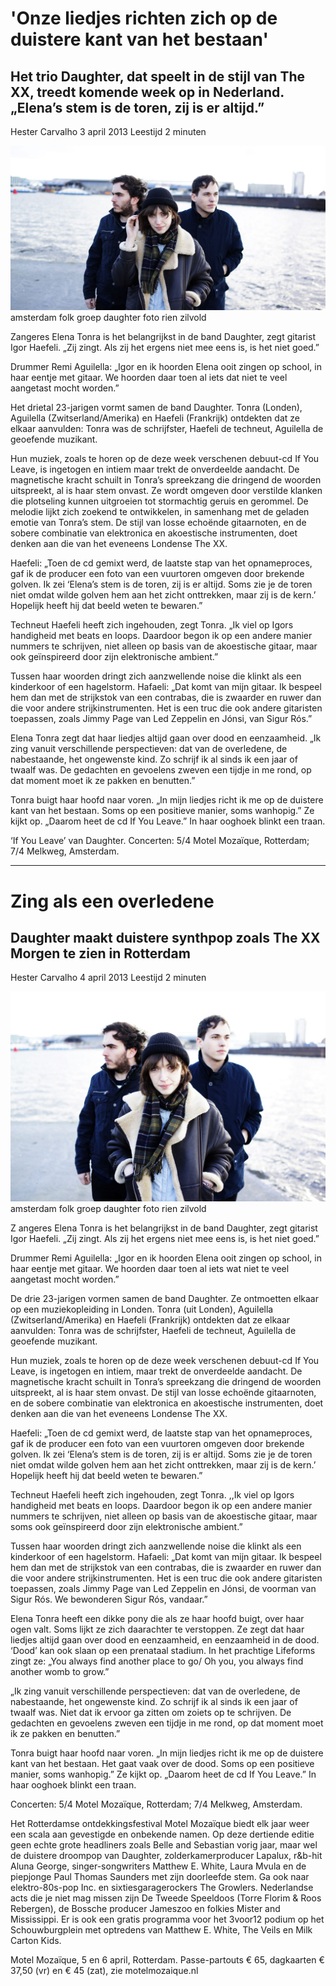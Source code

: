 # 'Onze liedjes richten zich op de duistere kant van het bestaan'
## Het trio Daughter, dat speelt in de stijl van The XX, treedt komende week op in Nederland. „Elena’s stem is de toren, zij is er altijd.”

Hester Carvalho		3 april 2013		Leestijd 2 minuten

<img src="/Images/Rien Zilvold/1687915.jpg">
amsterdam folk groep daughter foto rien zilvold 

 Zangeres Elena Tonra is het belangrijkst in de band Daughter, zegt gitarist Igor Haefeli. „Zij zingt. Als zij het ergens niet mee eens is, is het niet goed.”

Drummer Remi Aguilella: „Igor en ik hoorden Elena ooit zingen op school, in haar eentje met gitaar. We hoorden daar toen al iets dat niet te veel aangetast mocht worden.”

Het drietal 23-jarigen vormt samen de band Daughter. Tonra (Londen), Aguilella (Zwitserland/Amerika) en Haefeli (Frankrijk) ontdekten dat ze elkaar aanvulden: Tonra was de schrijfster, Haefeli de techneut, Aguilella de geoefende muzikant.

Hun muziek, zoals te horen op de deze week verschenen debuut-cd If You Leave, is ingetogen en intiem maar trekt de onverdeelde aandacht. De magnetische kracht schuilt in Tonra’s spreekzang die dringend de woorden uitspreekt, al is haar stem onvast. Ze wordt omgeven door verstilde klanken die plotseling kunnen uitgroeien tot stormachtig geruis en gerommel. De melodie lijkt zich zoekend te ontwikkelen, in samenhang met de geladen emotie van Tonra’s stem. De stijl van losse echoënde gitaarnoten, en de sobere combinatie van elektronica en akoestische instrumenten, doet denken aan die van het eveneens Londense The XX.

Haefeli: „Toen de cd gemixt werd, de laatste stap van het opnameproces, gaf ik de producer een foto van een vuurtoren omgeven door brekende golven. Ik zei ‘Elena’s stem is de toren, zij is er altijd. Soms zie je de toren niet omdat wilde golven hem aan het zicht onttrekken, maar zij is de kern.’ Hopelijk heeft hij dat beeld weten te bewaren.”

Techneut Haefeli heeft zich ingehouden, zegt Tonra. „Ik viel op Igors handigheid met beats en loops. Daardoor begon ik op een andere manier nummers te schrijven, niet alleen op basis van de akoestische gitaar, maar ook geïnspireerd door zijn elektronische ambient.”

Tussen haar woorden dringt zich aanzwellende noise die klinkt als een kinderkoor of een hagelstorm. Hafaeli: „Dat komt van mijn gitaar. Ik bespeel hem dan met de strijkstok van een contrabas, die is zwaarder en ruwer dan die voor andere strijkinstrumenten. Het is een truc die ook andere gitaristen toepassen, zoals Jimmy Page van Led Zeppelin en Jónsi, van Sigur Rós.”

Elena Tonra zegt dat haar liedjes altijd gaan over dood en eenzaamheid. „Ik zing vanuit verschillende perspectieven: dat van de overledene, de nabestaande, het ongewenste kind. Zo schrijf ik al sinds ik een jaar of twaalf was. De gedachten en gevoelens zweven een tijdje in me rond, op dat moment moet ik ze pakken en benutten.”

Tonra buigt haar hoofd naar voren. „In mijn liedjes richt ik me op de duistere kant van het bestaan. Soms op een positieve manier, soms wanhopig.” Ze kijkt op. „Daarom heet de cd If You Leave.” In haar ooghoek blinkt een traan.

‘If You Leave’ van Daughter. Concerten: 5/4 Motel Mozaïque, Rotterdam; 7/4 Melkweg, Amsterdam.

---

# Zing als een overledene
## Daughter maakt duistere synthpop zoals The XX Morgen te zien in Rotterdam

Hester Carvalho		4 april 2013		Leestijd 2 minuten 

<img src="/Images/Rien Zilvold/1688082.jpg">
amsterdam folk groep daughter foto rien zilvold 

Z angeres Elena Tonra is het belangrijkst in de band Daughter, zegt gitarist Igor Haefeli. „Zij zingt. Als zij het ergens niet mee eens is, is het niet goed.”

Drummer Remi Aguilella: „Igor en ik hoorden Elena ooit zingen op school, in haar eentje met gitaar. We hoorden daar toen al iets wat niet te veel aangetast mocht worden.”

De drie 23-jarigen vormen samen de band Daughter. Ze ontmoetten elkaar op een muziekopleiding in Londen. Tonra (uit Londen), Aguilella (Zwitserland/Amerika) en Haefeli (Frankrijk) ontdekten dat ze elkaar aanvulden: Tonra was de schrijfster, Haefeli de techneut, Aguilella de geoefende muzikant.

Hun muziek, zoals te horen op de deze week verschenen debuut-cd If You Leave, is ingetogen en intiem, maar trekt de onverdeelde aandacht. De magnetische kracht schuilt in Tonra’s spreekzang die dringend de woorden uitspreekt, al is haar stem onvast. De stijl van losse echoënde gitaarnoten, en de sobere combinatie van elektronica en akoestische instrumenten, doet denken aan die van het eveneens Londense The XX.

Haefeli: „Toen de cd gemixt werd, de laatste stap van het opnameproces, gaf ik de producer een foto van een vuurtoren omgeven door brekende golven. Ik zei ‘Elena’s stem is de toren, zij is er altijd. Soms zie je de toren niet omdat wilde golven hem aan het zicht onttrekken, maar zij is de kern.’ Hopelijk heeft hij dat beeld weten te bewaren.”

Techneut Haefeli heeft zich ingehouden, zegt Tonra. ,,Ik viel op Igors handigheid met beats en loops. Daardoor begon ik op een andere manier nummers te schrijven, niet alleen op basis van de akoestische gitaar, maar soms ook geïnspireerd door zijn elektronische ambient.”

Tussen haar woorden dringt zich aanzwellende noise die klinkt als een kinderkoor of een hagelstorm. Hafaeli: „Dat komt van mijn gitaar. Ik bespeel hem dan met de strijkstok van een contrabas, die is zwaarder en ruwer dan die voor andere strijkinstrumenten. Het is een truc die ook andere gitaristen toepassen, zoals Jimmy Page van Led Zeppelin en Jónsi, de voorman van Sigur Rós. We bewonderen Sigur Rós, vandaar.”

Elena Tonra heeft een dikke pony die als ze haar hoofd buigt, over haar ogen valt. Soms lijkt ze zich daarachter te verstoppen. Ze zegt dat haar liedjes altijd gaan over dood en eenzaamheid, en eenzaamheid in de dood. ‘Dood’ kan ook slaan op een prenataal stadium. In het prachtige Lifeforms zingt ze: „You always find another place to go/ Oh you, you always find another womb to grow.”

„Ik zing vanuit verschillende perspectieven: dat van de overledene, de nabestaande, het ongewenste kind. Zo schrijf ik al sinds ik een jaar of twaalf was. Niet dat ik ervoor ga zitten om zoiets op te schrijven. De gedachten en gevoelens zweven een tijdje in me rond, op dat moment moet ik ze pakken en benutten.”

Tonra buigt haar hoofd naar voren. „In mijn liedjes richt ik me op de duistere kant van het bestaan. Het gaat vaak over de dood. Soms op een positieve manier, soms wanhopig.” Ze kijkt op. „Daarom heet de cd If You Leave.” In haar ooghoek blinkt een traan.

Concerten: 5/4 Motel Mozaïque, Rotterdam; 7/4 Melkweg, Amsterdam.

 Het Rotterdamse ontdekkingsfestival Motel Mozaïque biedt elk jaar weer een scala aan gevestigde en onbekende namen. Op deze dertiende editie geen echte grote headliners zoals Belle and Sebastian vorig jaar, maar wel de duistere droompop van Daughter, zolderkamerproducer Lapalux, r&b-hit Aluna George, singer-songwriters Matthew E. White, Laura Mvula en de piepjonge Paul Thomas Saunders met zijn doorleefde stem.
Ga ook naar elektro-80s-pop Inc. en sixtiesgaragerockers The Growlers. Nederlandse acts die je niet mag missen zijn De Tweede Speeldoos (Torre Florim & Roos Rebergen), de Bossche producer Jameszoo en folkies Mister and Mississippi.
Er is ook een gratis programma voor het 3voor12 podium op het Schouwburgplein met optredens van Matthew E. White, The Veils en Milk Carton Kids.

Motel Mozaïque, 5 en 6 april, Rotterdam. Passe-partouts € 65, dagkaarten € 37,50 (vr) en € 45 (zat), zie motelmozaique.nl

